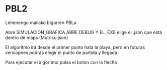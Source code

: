 # PBL2
Lehenengo mailako bigarren PBLa

Abre SIMULACION_GRAFICA
ABRE DEBUG Y EL .EXE
elige el .json que está dentro de maps (Mutriku.json)

El algoritmo irá desde el primer punto hata la playa, pero en futuras versiopnes podrás
elegir el punto de partida y llegada

Para ejecutar el algoritmo pulsa el boton con la flecha